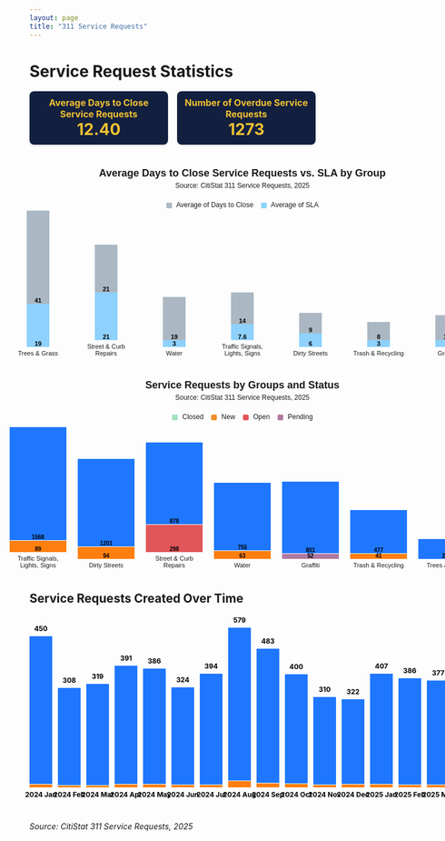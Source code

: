 ```yaml
---
layout: page
title: "311 Service Requests"
---
```


# Service Request Statistics

<b></b>
<b></b>


<div style="display: flex; gap: 16px; justify-content: center; align-items: stretch;">

  <!-- Box 1 -->
  <div style="background-color: #121f3f; padding: 10px; border-radius: 8px; width: 250px; text-align: center; box-shadow: 0 2px 4px rgba(0,0,0,0.1);">
    <div style="color: #f1c232; font-weight: bold; font-size: 16px;">Average Days to Close Service Requests</div>
    <div style="color: #f1c232; font-weight: bold; font-size: 28px;">12.40</div>
  </div> 

  <!-- Box 2 -->
  <div style="background-color: #121f3f; padding: 10px; border-radius: 8px; width: 250px; text-align: center; box-shadow: 0 2px 4px rgba(0,0,0,0.1);">
    <div style="color: #f1c232; font-weight: bold; font-size: 16px;">Number of Overdue Service Requests</div>
    <div style="color: #f1c232; font-weight: bold; font-size: 28px;">1273</div>
  </div>

</div>


  
<style>
.bar-chart {
  font-family: Arial, sans-serif;
  width: 750px;
  margin: 20px auto;
}

.chart-title {
  text-align: center;
  font-size: 18px;
  font-weight: bold;
  margin-bottom: 4px;
}

.chart-subtitle {
  text-align: center;
  font-size: 12px;
  color: #black;
  margin-bottom: 20px;
}

.chart-legend {
  text-align: center;
  font-size: 12px;
  margin-bottom: 20px;
}
.chart-legend span {
  display: inline-block;
  width: 10px;
  height: 10px;
  margin-right: 5px;
  vertical-align: middle;
  border-radius: 2px;
}

.bar-group {
  display: flex;
  flex-direction: column;
  align-items: center;
  width: 90px;
  margin: 0 10px;
}

.bar-container {
  display: flex;
  justify-content: center;
  align-items: flex-end;
  height: 240px;
  gap: 12px;
}

.bar {
  width: 30px;
  display: flex;
  justify-content: center;
  align-items: flex-end;
  color: #000000;
  font-size: 11px;
  font-weight: bold;
}

.close-bar {
  background-color: #abb8c3;
}
.sla-bar {
  background-color: #8ed1fc;
}

.bar-name {
  width: 90px;
  font-size: 11px;
  text-align: center;
}
</style>

<div class="bar-chart">
  <div class="chart-title">Average Days to Close Service Requests vs. SLA by Group</div>
  <div class="chart-subtitle">Source: CitiStat 311 Service Requests, 2025</div>
  <div class="chart-legend">
    <span style="background-color: #abb8c3;"></span> Average of Days to Close &nbsp;&nbsp;
    <span style="background-color: #8ed1fc;"></span> Average of SLA
  </div>
  <div class="bar-container">
    <div class="bar-group">
      <div class="bar close-bar" style="height: 164px;">41</div>
      <div class="bar sla-bar" style="height: 76px;">19</div>
      <div class="bar-name">Trees & Grass</div>
    </div>
    <div class="bar-group">
      <div class="bar close-bar" style="height: 84px;">21</div>
      <div class="bar sla-bar" style="height: 84px;">21</div>
      <div class="bar-name">Street & Curb Repairs</div>
    </div>
    <div class="bar-group">
      <div class="bar close-bar" style="height: 76px;">19</div>
      <div class="bar sla-bar" style="height: 12px;">3</div>
      <div class="bar-name">Water</div>
    </div>
    <div class="bar-group">
      <div class="bar close-bar" style="height: 56px;">14</div>
      <div class="bar sla-bar" style="height: 28px;">7.6</div>
      <div class="bar-name">Traffic Signals, Lights, Signs</div>
    </div>
    <div class="bar-group">
      <div class="bar close-bar" style="height: 36px;">9</div>
      <div class="bar sla-bar" style="height: 24px;">6</div>
      <div class="bar-name">Dirty Streets</div>
    </div>
    <div class="bar-group">
      <div class="bar close-bar" style="height: 32px;">8</div>
      <div class="bar sla-bar" style="height: 12px;">3</div>
      <div class="bar-name">Trash & Recycling</div>
    </div>
    <div class="bar-group">
      <div class="bar close-bar" style="height: 44px;">11</div>
      <div class="bar sla-bar" style="height: 12px;">3</div>
      <div class="bar-name">Graffiti</div>
    </div>
  </div>
</div>



<style>
.bar-chart {
  font-family: Arial, sans-serif;
  width: 750px;
  margin: 40px auto;
}

.chart-title {
  text-align: center;
  font-size: 18px;
  font-weight: bold;
  margin-bottom: 4px;
}

.chart-subtitle {
  text-align: center;
  font-size: 12px;
  color: #black;
  margin-bottom: 20px;
}

.chart-legend {
  text-align: center;
  font-size: 12px;
  margin-bottom: 20px;
}
.chart-legend span {
  display: inline-block;
  width: 10px;
  height: 10px;
  margin-right: 5px;
  vertical-align: middle;
  border-radius: 2px;
}

.bar-container {
  display: flex;
  justify-content: center;
  align-items: flex-end;
  height: 240px;
  gap: 8px;
}

.bar-group {
  display: flex;
  flex-direction: column;
  align-items: center;
  width: 100px; /* Increased from 90px */
  margin: 0 6px;
}

.bar-segment {
  width: 30px;
  color: black;
  font-size: 10px;
  font-weight: bold; 
  text-align: center;
  display: flex;
  align-items: flex-end;
  justify-content: center;
  border-top: 1px solid #fff;
  box-sizing: border-box;
}

.closed { background-color: #9FE2BF; }
.new { background-color: #f28e2c; }
.open { background-color: #e15759; }
.pending { background-color: #b07aa1; }

.bar-name {
  width: 100px; /* Match bar-group width */
  font-size: 11px;
  text-align: center;
  margin-top: 5px;
}
</style>

<div class="bar-chart">
  <div class="chart-title">Service Requests by Groups and Status</div>
  <div class="chart-subtitle">Source: CitiStat 311 Service Requests, 2025</div>
  <div class="chart-legend">
    <span style="background-color: #9FE2BF;"></span> Closed &nbsp;&nbsp;
    <span style="background-color: #f28e2c;"></span> New &nbsp;&nbsp;
    <span style="background-color: #e15759;"></span> Open &nbsp;&nbsp;
    <span style="background-color: #b07aa1;"></span> Pending
  </div>
  <div class="bar-container">
    <div class="bar-group">
      <div class="bar-segment closed" style="height: 200px;">1568</div>
      <div class="bar-segment new" style="height: 21px;">89</div>
      <div class="bar-name">Traffic Signals, Lights, Signs</div>
    </div>
    <div class="bar-group">
      <div class="bar-segment closed" style="height: 155px;">1201</div>
      <div class="bar-segment new" style="height: 22px;">94</div>
      <div class="bar-name">Dirty Streets</div>
    </div>
    <div class="bar-group">
      <div class="bar-segment closed" style="height: 145px;">878</div>
      <div class="bar-segment open" style="height: 49px;">298</div>
      <div class="bar-name">Street & Curb Repairs</div>
    </div>
    <div class="bar-group">
      <div class="bar-segment closed" style="height: 120px;">755</div>
      <div class="bar-segment new" style="height: 15px;">63</div>
      <div class="bar-name">Water</div>
    </div>
    <div class="bar-group">
      <div class="bar-segment closed" style="height: 127px;">801</div>
      <div class="bar-segment pending" style="height: 10px;">52</div>
      <div class="bar-name">Graffiti</div>
    </div>
    <div class="bar-group">
      <div class="bar-segment closed" style="height: 77px;">477</div>
      <div class="bar-segment new" style="height: 10px;">41</div>
      <div class="bar-name">Trash & Recycling</div>
    </div>
    <div class="bar-group">
      <div class="bar-segment closed" style="height: 36px;">224</div>
      <div class="bar-name">Trees & Grass</div>
    </div>
  </div>
</div>

<style>
.chart {
  display: flex;
  align-items: flex-end;
  gap: 10px;
  height: 300px;
  margin: 40px 0;
}

.bar {
  position: relative;
  width: 40px;
  display: flex;
  flex-direction: column;
  justify-content: flex-end;
  align-items: center;
}

.closed {
  background-color: #1f77ff;
}

.new {
  background-color: #ff7f0e;
}

.bar-segment {
  width: 100%;
}

.label {
  text-align: center;
  margin-top: 5px;
  font-size: 12px;
  width: 70px;
}

.total-label {
  position: absolute;
  top: -20px;
  font-weight: bold;
  font-size: 12px;
}
</style>

## Service Requests Created Over Time

<div class="chart">
  <div class="bar"><div class="total-label">450</div><div class="bar-segment closed" style="height: 261px;"></div><div class="bar-segment new" style="height: 6px;"></div><div class="label">2024 Jan</div></div>
  <div class="bar"><div class="total-label">308</div><div class="bar-segment closed" style="height: 172px;"></div><div class="bar-segment new" style="height: 4px;"></div><div class="label">2024 Feb</div></div>
  <div class="bar"><div class="total-label">319</div><div class="bar-segment closed" style="height: 179px;"></div><div class="bar-segment new" style="height: 4px;"></div><div class="label">2024 Mar</div></div>
  <div class="bar"><div class="total-label">391</div><div class="bar-segment closed" style="height: 209px;"></div><div class="bar-segment new" style="height: 6px;"></div><div class="label">2024 Apr</div></div>
  <div class="bar"><div class="total-label">386</div><div class="bar-segment closed" style="height: 204px;"></div><div class="bar-segment new" style="height: 6px;"></div><div class="label">2024 May</div></div>
  <div class="bar"><div class="total-label">324</div><div class="bar-segment closed" style="height: 172px;"></div><div class="bar-segment new" style="height: 5px;"></div><div class="label">2024 Jun</div></div>
  <div class="bar"><div class="total-label">394</div><div class="bar-segment closed" style="height: 196px;"></div><div class="bar-segment new" style="height: 5px;"></div><div class="label">2024 Jul</div></div>
  <div class="bar"><div class="total-label">579</div><div class="bar-segment closed" style="height: 270px;"></div><div class="bar-segment new" style="height: 12px;"></div><div class="label">2024 Aug</div></div>
  <div class="bar"><div class="total-label">483</div><div class="bar-segment closed" style="height: 237px;"></div><div class="bar-segment new" style="height: 8px;"></div><div class="label">2024 Sep</div></div>
  <div class="bar"><div class="total-label">400</div><div class="bar-segment closed" style="height: 193px;"></div><div class="bar-segment new" style="height: 7px;"></div><div class="label">2024 Oct</div></div>
  <div class="bar"><div class="total-label">310</div><div class="bar-segment closed" style="height: 155px;"></div><div class="bar-segment new" style="height: 5px;"></div><div class="label">2024 Nov</div></div>
  <div class="bar"><div class="total-label">322</div><div class="bar-segment closed" style="height: 150px;"></div><div class="bar-segment new" style="height: 6px;"></div><div class="label">2024 Dec</div></div>
  <div class="bar"><div class="total-label">407</div><div class="bar-segment closed" style="height: 195px;"></div><div class="bar-segment new" style="height: 6px;"></div><div class="label">2025 Jan</div></div>
  <div class="bar"><div class="total-label">386</div><div class="bar-segment closed" style="height: 188px;"></div><div class="bar-segment new" style="height: 5px;"></div><div class="label">2025 Feb</div></div>
  <div class="bar"><div class="total-label">377</div><div class="bar-segment closed" style="height: 184px;"></div><div class="bar-segment new" style="height: 5px;"></div><div class="label">2025 Mar</div></div>
  <div class="bar"><div class="total-label">355</div><div class="bar-segment closed" style="height: 174px;"></div><div class="bar-segment new" style="height: 5px;"></div><div class="label">2025 Apr</div></div>
  <div class="bar"><div class="total-label">331</div><div class="bar-segment closed" style="height: 148px;"></div><div class="bar-segment new" style="height: 6px;"></div><div class="label">2025 May</div></div>
</div>

_Source: CitiStat 311 Service Requests, 2025_


























































